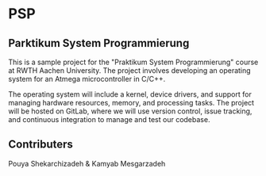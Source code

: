 # PSP
## Parktikum System Programmierung
This is a sample project for the "Praktikum System Programmierung" course at RWTH Aachen University. The project involves developing an operating system for an Atmega microcontroller in C/C++.

The operating system will include a kernel, device drivers, and support for managing hardware resources, memory, and processing tasks. The project will be hosted on GitLab, where we will use version control, issue tracking, and continuous integration to manage and test our codebase.

## Contributers
Pouya Shekarchizadeh &
Kamyab Mesgarzadeh
